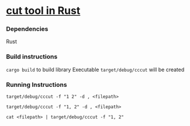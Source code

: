 # [cut tool in Rust](https://codingchallenges.fyi/challenges/challenge-cut/)

### Dependencies
Rust

### Build instructions
`cargo build` to build library
Executable `target/debug/cccut` will be created 

### Running Instructions

`target/debug/cccut -f "1 2" -d , <filepath>` 

`target/debug/cccut -f "1, 2" -d , <filepath>` 

`cat <filepath> | target/debug/cccut -f "1, 2"`
